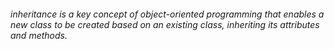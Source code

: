 ###### inheritance is a key concept of object-oriented programming that enables a new class to be created based on an existing class, inheriting its attributes and methods.
